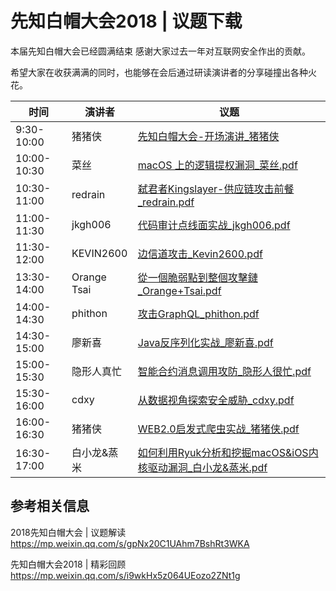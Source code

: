 # 先知白帽大会2018 | 议题下载

本届先知白帽大会已经圆满结束
 感谢大家过去一年对互联网安全作出的贡献。

希望大家在收获满满的同时，也能够在会后通过研读演讲者的分享碰撞出各种火花。

| 时间        | 演讲者      | 议题                                                         |
| ----------- | ----------- | ------------------------------------------------------------ |
| 9:30-10:00  | 猪猪侠      | [先知白帽大会-开场演讲_猪猪侠](https://xzfile.aliyuncs.com/upload/zcon/2018/1_%E5%85%88%E7%9F%A5%E7%99%BD%E5%B8%BD%E5%A4%A7%E4%BC%9A-%E5%BC%80%E5%9C%BA%E6%BC%94%E8%AE%B2_%E7%8C%AA%E7%8C%AA%E4%BE%A0.pdf) |
| 10:00-10:30 | 菜丝        | [macOS 上的逻辑提权漏洞_菜丝.pdf](https://xzfile.aliyuncs.com/upload/zcon/2018/2_macOS%20%E4%B8%8A%E7%9A%84%E9%80%BB%E8%BE%91%E6%8F%90%E6%9D%83%E6%BC%8F%E6%B4%9E_%E8%8F%9C%E4%B8%9D.pdf) |
| 10:30-11:00 | redrain     | [弑君者Kingslayer-供应链攻击前餐_redrain.pdf](https://xzfile.aliyuncs.com/upload/zcon/2018/3_%E5%BC%91%E5%90%9B%E8%80%85Kingslayer-%E4%BE%9B%E5%BA%94%E9%93%BE%E6%94%BB%E5%87%BB%E5%89%8D%E9%A4%90_redrain.pdf) |
| 11:00-11:30 | jkgh006     | [代码审计点线面实战_jkgh006.pdf](https://xzfile.aliyuncs.com/upload/zcon/2018/4_%E4%BB%A3%E7%A0%81%E5%AE%A1%E8%AE%A1%E7%82%B9%E7%BA%BF%E9%9D%A2%E5%AE%9E%E6%88%98_jkgh006.pdf) |
| 11:30-12:00 | KEVIN2600   | [边信道攻击_Kevin2600.pdf](https://xzfile.aliyuncs.com/upload/zcon/2018/5_%E8%BE%B9%E4%BF%A1%E9%81%93%E6%94%BB%E5%87%BB_Kevin2600.pdf) |
| 13:30-14:00 | Orange Tsai | [從一個脆弱點到整個攻擊鏈_Orange+Tsai.pdf](https://xzfile.aliyuncs.com/upload/zcon/2018/6_%E5%BE%9E%E4%B8%80%E5%80%8B%E8%84%86%E5%BC%B1%E9%BB%9E%E5%88%B0%E6%95%B4%E5%80%8B%E6%94%BB%E6%93%8A%E9%8F%88_Orange_Tsai.pdf) |
| 14:00-14:30 | phithon     | [攻击GraphQL_phithon.pdf](https://xzfile.aliyuncs.com/upload/zcon/2018/7_%E6%94%BB%E5%87%BBGraphQL_phithon.pdf) |
| 14:30-15:00 | 廖新喜      | [Java反序列化实战_廖新喜.pdf](https://xzfile.aliyuncs.com/upload/zcon/2018/8_Java%E5%8F%8D%E5%BA%8F%E5%88%97%E5%8C%96%E5%AE%9E%E6%88%98_%E5%BB%96%E6%96%B0%E5%96%9C.pdf) |
| 15:00-15:30 | 隐形人真忙  | [智能合约消息调用攻防_隐形人很忙.pdf](https://xzfile.aliyuncs.com/upload/zcon/2018/9_%E6%99%BA%E8%83%BD%E5%90%88%E7%BA%A6%E6%B6%88%E6%81%AF%E8%B0%83%E7%94%A8%E6%94%BB%E9%98%B2_%E9%9A%90%E5%BD%A2%E4%BA%BA%E5%BE%88%E5%BF%99.pdf) |
| 15:30-16:00 | cdxy        | [从数据视角探索安全威胁_cdxy.pdf](https://xzfile.aliyuncs.com/upload/zcon/2018/10_%E4%BB%8E%E6%95%B0%E6%8D%AE%E8%A7%86%E8%A7%92%E6%8E%A2%E7%B4%A2%E5%AE%89%E5%85%A8%E5%A8%81%E8%83%81_cdxy.pdf) |
| 16:00-16:30 | 猪猪侠      | [WEB2.0启发式爬虫实战_猪猪侠.pdf](https://xzfile.aliyuncs.com/upload/zcon/2018/11_WEB2.0%E5%90%AF%E5%8F%91%E5%BC%8F%E7%88%AC%E8%99%AB%E5%AE%9E%E6%88%98_%E7%8C%AA%E7%8C%AA%E4%BE%A0.pdf) |
| 16:30-17:00 | 白小龙&蒸米 | [如何利用Ryuk分析和挖掘macOS&iOS内核驱动漏洞_白小龙&蒸米.pdf](https://xzfile.aliyuncs.com/upload/zcon/2018/12_%E5%A6%82%E4%BD%95%E5%88%A9%E7%94%A8Ryuk%E5%88%86%E6%9E%90%E5%92%8C%E6%8C%96%E6%8E%98macOS%26iOS%E5%86%85%E6%A0%B8%E9%A9%B1%E5%8A%A8%E6%BC%8F%E6%B4%9E_%E7%99%BD%E5%B0%8F%E9%BE%99%26%E8%92%B8%E7%B1%B3.pdf) |

##  参考相关信息

2018先知白帽大会 | 议题解读
 <https://mp.weixin.qq.com/s/gpNx20C1UAhm7BshRt3WKA>

先知白帽大会2018 | 精彩回顾
 <https://mp.weixin.qq.com/s/i9wkHx5z064UEozo2ZNt1g>